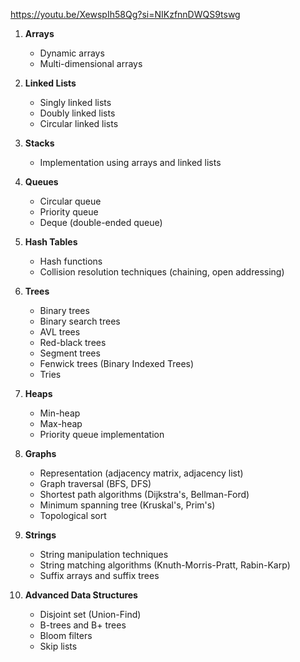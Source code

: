 https://youtu.be/XewspIh58Qg?si=NIKzfnnDWQS9tswg


1. **Arrays**

   - Dynamic arrays
   - Multi-dimensional arrays

2. **Linked Lists**

   - Singly linked lists
   - Doubly linked lists
   - Circular linked lists

3. **Stacks**

   - Implementation using arrays and linked lists

4. **Queues**

   - Circular queue
   - Priority queue
   - Deque (double-ended queue)

5. **Hash Tables**

   - Hash functions
   - Collision resolution techniques (chaining, open addressing)

6. **Trees**

   - Binary trees
   - Binary search trees
   - AVL trees
   - Red-black trees
   - Segment trees
   - Fenwick trees (Binary Indexed Trees)
   - Tries

7. **Heaps**

   - Min-heap
   - Max-heap
   - Priority queue implementation

8. **Graphs**

   - Representation (adjacency matrix, adjacency list)
   - Graph traversal (BFS, DFS)
   - Shortest path algorithms (Dijkstra's, Bellman-Ford)
   - Minimum spanning tree (Kruskal's, Prim's)
   - Topological sort

9. **Strings**

   - String manipulation techniques
   - String matching algorithms (Knuth-Morris-Pratt, Rabin-Karp)
   - Suffix arrays and suffix trees

10. **Advanced Data Structures**
    - Disjoint set (Union-Find)
    - B-trees and B+ trees
    - Bloom filters
    - Skip lists
